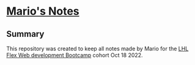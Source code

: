 # [Mario's Notes](https://github.com/davique0)
## Summary

This repository was created to keep all notes made by Mario for the [LHL Flex Web development Bootcamp](https://www.lighthouselabs.ca/) cohort Oct 18 2022.
